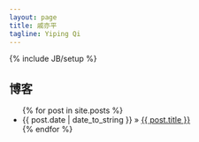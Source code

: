 ```yaml
---
layout: page
title: 戚亦平
tagline: Yiping Qi
---
```

{% include JB/setup %}
## 博客 ##
<ul class="posts">
  {% for post in site.posts %}
    <li><span>{{ post.date | date_to_string }}</span> &raquo; <a href="{{ BASE_PATH }}{{ post.url }}">{{ post.title }}</a></li>
  {% endfor %}
</ul>

